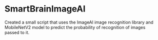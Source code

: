 # SmartBrainImageAI
Created a small script that uses the ImageAI image recognition library and MobileNetV2 model to predict the probability of recognition of images passed to it. 
